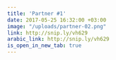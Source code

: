 ```yaml
---
title: 'Partner #1'
date: 2017-05-25 16:32:00 +03:00
image: "/uploads/partner-02.png"
link: http://snip.ly/vh629
arabic_link: http://snip.ly/vh629
is_open_in_new_tab: true
---
```


